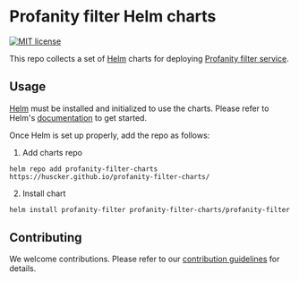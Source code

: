 # Profanity filter Helm charts
[![MIT license](https://img.shields.io/github/license/huscker/profanity-filter-docker)](https://github.com/huscker/profanity-filter-docker/blob/main/LICENSE)

This repo collects a set of [Helm](https://helm.sh) charts for deploying [Profanity filter service](https://github.com/huscker/profanity-filter-docker). 

## Usage

[Helm](https://helm.sh) must be installed and initialized to use the charts.
Please refer to Helm's [documentation](https://helm.sh/docs/) to get started.

Once Helm is set up properly, add the repo as follows:

1. Add charts repo
```console
helm repo add profanity-filter-charts https://huscker.github.io/profanity-filter-charts/
```

2. Install chart
```bash
helm install profanity-filter profanity-filter-charts/profanity-filter --version 1.0.0
```
## Contributing

We welcome contributions.
Please refer to our [contribution guidelines](CONTRIBUTING.md) for details.
